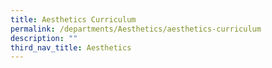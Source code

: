 ```yaml
---
title: Aesthetics Curriculum
permalink: /departments/Aesthetics/aesthetics-curriculum
description: ""
third_nav_title: Aesthetics
---
```

